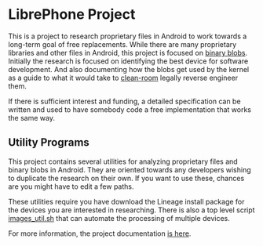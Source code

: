 # LibrePhone Project

This is a project to research proprietary files in Android to work
towards a long-term goal of free replacements. While there are many
proprietary libraries and other files in Android, this project is
focused on [binary
blobs](https://en.wikipedia.org/wiki/Binary_blob). Initially the
research is focused on identifying the best device for software
development. And also documenting how the blobs get used by the kernel
as a guide to what it would take to
[clean-room](https://en.wikipedia.org/wiki/Clean-room_design) legally
reverse engineer them.

If there is sufficient interest and funding, a detailed specification
can be written and used to have somebody code a free implementation
that works the same way.

## Utility Programs

This project contains several utilities for analyzing proprietary
files and binary blobs in Android. They are oriented towards any
developers wishing to duplicate the research on their own. If you want
to use these, chances are you might have to edit a few paths.

These utilities require you have download the Lineage install package
for the devices you are interested in researching. There is also a top
level script [images_util.sh](docs/images_util.md) that can automate
the processing of multiple devices.

For more information, the project documentation [is here](docs/index.md).
